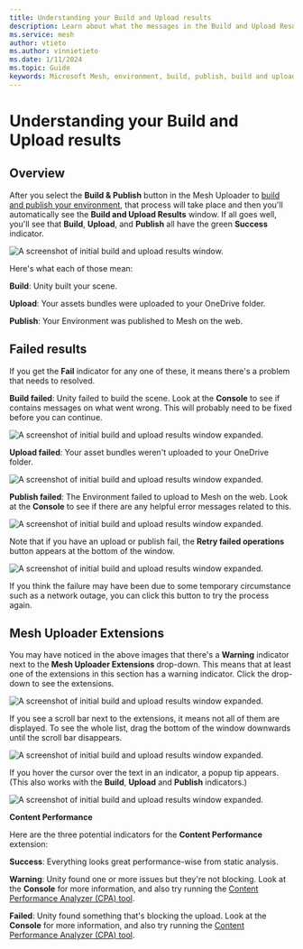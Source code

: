 ```yaml
---
title: Understanding your Build and Upload results
description: Learn about what the messages in the Build and Upload Results window mean.
ms.service: mesh
author: vtieto
ms.author: vinnietieto
ms.date: 1/11/2024
ms.topic: Guide
keywords: Microsoft Mesh, environment, build, publish, build and upload, uploader, Mesh uploader, thumbnail
---
```


# Understanding your Build and Upload results

## Overview 

After you select the **Build & Publish** button in the Mesh Uploader to [build and publish your environment](../make-your-environment-available/build-and-publish-your-environment.md), that process will take place and then you'll automatically see the **Build and Upload Results** window. If all goes well, you'll see that **Build**, **Upload**, and **Publish** all have the green **Success** indicator. 

![A screenshot of initial build and upload results window.](../../media/make-your-environment-available/047-initial-build-results.png)

Here's what each of those mean:

**Build**: Unity built your scene.

**Upload**: Your assets bundles were uploaded to your OneDrive folder.

**Publish**: Your Environment was published to Mesh on the web.

## Failed results

If you get the **Fail** indicator for any one of these, it means there's a problem that needs to resolved.

**Build failed**: Unity failed to build the scene. Look at the **Console** to see if contains messages on what went wrong. This will probably need to be fixed before you can continue.

![A screenshot of initial build and upload results window expanded.](../../media/make-your-environment-available/062-build-failed.png)

**Upload failed**: Your asset bundles weren't uploaded to your OneDrive folder.

![A screenshot of initial build and upload results window expanded.](../../media/make-your-environment-available/060-upload-failed.png)

**Publish failed**: The Environment failed to upload to Mesh on the web. Look at the **Console** to see if there are any helpful error messages related to this.

![A screenshot of initial build and upload results window expanded.](../../media/make-your-environment-available/061-publish-failed.png)

Note that if you have an upload or publish fail, the **Retry failed operations** button appears at the bottom of the window. 

![A screenshot of initial build and upload results window expanded.](../../media/make-your-environment-available/063-retry-failed-operations-button.png)

If you think the failure may have been due to some temporary circumstance such as a network outage, you can click this button to try the process again.

## Mesh Uploader Extensions

You may have noticed in the above images that there's a **Warning** indicator next to the **Mesh Uploader Extensions** drop-down. This means that at least one of the extensions in this section has a warning indicator. Click the drop-down to see the extensions.

![A screenshot of initial build and upload results window expanded.](../../media/make-your-environment-available/048-build-and-upload-expanded.png)

If you see a scroll bar next to the extensions, it means not all of them are displayed. To see the whole list, drag the bottom of the window downwards until the scroll bar disappears.

![A screenshot of initial build and upload results window expanded.](../../media/make-your-environment-available/049-build-and-upload-results-full-window.png)

If you hover the cursor over the text in an indicator, a popup tip appears. (This also works with the **Build**, **Upload** and **Publish** indicators.)

![A screenshot of initial build and upload results window expanded.](../../media/make-your-environment-available/064-content-popup-help.png)

**Content Performance**

Here are the three potential indicators for the **Content Performance** extension:

**Success**: Everything looks great performance-wise from static analysis.

**Warning**: Unity found one or more issues but they're not blocking. Look at the **Console** for more information, and also try running the [Content Performance Analyzer (CPA) tool](../debug-and-optimize-performance/cpa.md).

**Failed**: Unity found something that's blocking the upload. Look at the **Console** for more information, and also try running the [Content Performance Analyzer (CPA) tool](../debug-and-optimize-performance/cpa.md).
